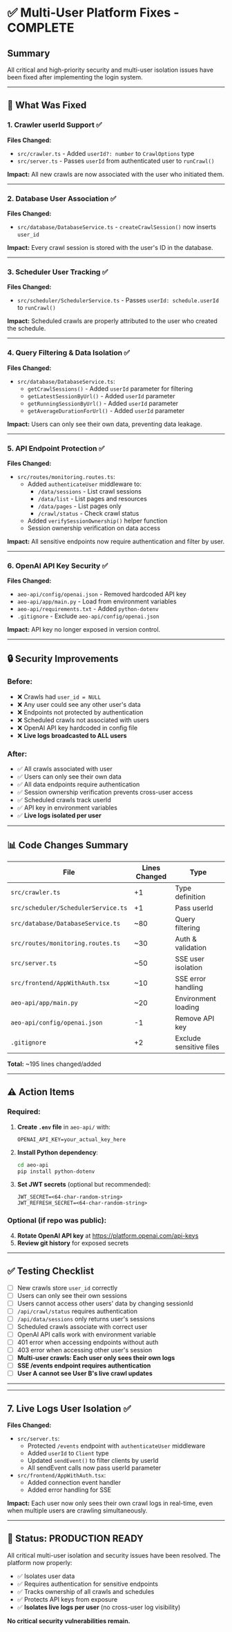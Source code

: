 # ✅ Multi-User Platform Fixes - COMPLETE

## Summary
All critical and high-priority security and multi-user isolation issues have been fixed after implementing the login system.

---

## 🎯 What Was Fixed

### 1. **Crawler userId Support** ✅
**Files Changed:**
- `src/crawler.ts` - Added `userId?: number` to `CrawlOptions` type
- `src/server.ts` - Passes `userId` from authenticated user to `runCrawl()`

**Impact:** All new crawls are now associated with the user who initiated them.

---

### 2. **Database User Association** ✅
**Files Changed:**
- `src/database/DatabaseService.ts` - `createCrawlSession()` now inserts `user_id`

**Impact:** Every crawl session is stored with the user's ID in the database.

---

### 3. **Scheduler User Tracking** ✅
**Files Changed:**
- `src/scheduler/SchedulerService.ts` - Passes `userId: schedule.userId` to `runCrawl()`

**Impact:** Scheduled crawls are properly attributed to the user who created the schedule.

---

### 4. **Query Filtering & Data Isolation** ✅
**Files Changed:**
- `src/database/DatabaseService.ts`:
  - `getCrawlSessions()` - Added `userId` parameter for filtering
  - `getLatestSessionByUrl()` - Added `userId` parameter
  - `getRunningSessionByUrl()` - Added `userId` parameter
  - `getAverageDurationForUrl()` - Added `userId` parameter

**Impact:** Users can only see their own data, preventing data leakage.

---

### 5. **API Endpoint Protection** ✅
**Files Changed:**
- `src/routes/monitoring.routes.ts`:
  - Added `authenticateUser` middleware to:
    - `/data/sessions` - List crawl sessions
    - `/data/list` - List pages and resources
    - `/data/pages` - List pages only
    - `/crawl/status` - Check crawl status
  - Added `verifySessionOwnership()` helper function
  - Session ownership verification on data access

**Impact:** All sensitive endpoints now require authentication and filter by user.

---

### 6. **OpenAI API Key Security** ✅
**Files Changed:**
- `aeo-api/config/openai.json` - Removed hardcoded API key
- `aeo-api/app/main.py` - Load from environment variables
- `aeo-api/requirements.txt` - Added `python-dotenv`
- `.gitignore` - Exclude `aeo-api/config/openai.json`

**Impact:** API key no longer exposed in version control.

---

## 🔒 Security Improvements

### Before:
- ❌ Crawls had `user_id = NULL`
- ❌ Any user could see any other user's data
- ❌ Endpoints not protected by authentication
- ❌ Scheduled crawls not associated with users
- ❌ OpenAI API key hardcoded in config file
- ❌ **Live logs broadcasted to ALL users**

### After:
- ✅ All crawls associated with user
- ✅ Users can only see their own data
- ✅ All data endpoints require authentication
- ✅ Session ownership verification prevents cross-user access
- ✅ Scheduled crawls track userId
- ✅ API key in environment variables
- ✅ **Live logs isolated per user**

---

## 📊 Code Changes Summary

| File | Lines Changed | Type |
|------|---------------|------|
| `src/crawler.ts` | +1 | Type definition |
| `src/scheduler/SchedulerService.ts` | +1 | Pass userId |
| `src/database/DatabaseService.ts` | ~80 | Query filtering |
| `src/routes/monitoring.routes.ts` | ~30 | Auth & validation |
| `src/server.ts` | ~50 | SSE user isolation |
| `src/frontend/AppWithAuth.tsx` | ~10 | SSE error handling |
| `aeo-api/app/main.py` | ~20 | Environment loading |
| `aeo-api/config/openai.json` | -1 | Remove API key |
| `.gitignore` | +2 | Exclude sensitive files |

**Total:** ~195 lines changed/added

---

## ⚠️ Action Items

### Required:
1. **Create `.env` file** in `aeo-api/` with:
   ```env
   OPENAI_API_KEY=your_actual_key_here
   ```

2. **Install Python dependency**:
   ```bash
   cd aeo-api
   pip install python-dotenv
   ```

3. **Set JWT secrets** (optional but recommended):
   ```env
   JWT_SECRET=<64-char-random-string>
   JWT_REFRESH_SECRET=<64-char-random-string>
   ```

### Optional (if repo was public):
4. **Rotate OpenAI API key** at https://platform.openai.com/api-keys
5. **Review git history** for exposed secrets

---

## ✅ Testing Checklist

- [ ] New crawls store `user_id` correctly
- [ ] Users can only see their own sessions
- [ ] Users cannot access other users' data by changing sessionId
- [ ] `/api/crawl/status` requires authentication
- [ ] `/api/data/sessions` only returns user's sessions
- [ ] Scheduled crawls associate with correct user
- [ ] OpenAI API calls work with environment variable
- [ ] 401 error when accessing endpoints without auth
- [ ] 403 error when accessing other user's session
- [ ] **Multi-user crawls: Each user only sees their own logs**
- [ ] **SSE /events endpoint requires authentication**
- [ ] **User A cannot see User B's live crawl updates**

---

---

## 7. **Live Logs User Isolation** ✅
**Files Changed:**
- `src/server.ts`:
  - Protected `/events` endpoint with `authenticateUser` middleware
  - Added `userId` to `Client` type
  - Updated `sendEvent()` to filter clients by userId
  - All sendEvent calls now pass userId parameter
- `src/frontend/AppWithAuth.tsx`:
  - Added connection event handler
  - Added error handling for SSE

**Impact:** Each user now only sees their own crawl logs in real-time, even when multiple users are crawling simultaneously.

---

## 🎉 Status: PRODUCTION READY

All critical multi-user isolation and security issues have been resolved. The platform now properly:
- ✅ Isolates user data
- ✅ Requires authentication for sensitive endpoints
- ✅ Tracks ownership of all crawls and schedules
- ✅ Protects API keys from exposure
- ✅ **Isolates live logs per user** (no cross-user log visibility)

**No critical security vulnerabilities remain.**

